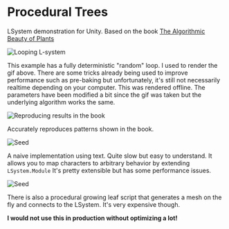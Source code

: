 # Procedural Trees
LSystem demonstration for Unity.
Based on the book [The Algorithmic Beauty of Plants](https://www.amazon.com/Algorithmic-Beauty-Plants-Virtual-Laboratory/dp/0387946764)

![Looping L-system](https://media.giphy.com/media/JNmA943xA83kQpToPm/giphy.gif)

This example has a fully deterministic "random" loop. I used to render the gif above. There are some tricks already being used to improve performance such as pre-baking but unfortunately, it's still not necessarily realtime depending on your computer. This was rendered offline.
The parameters have been modified a bit since the gif was taken but the underlying algorithm works the same.

![Reproducing results in the book](https://media.giphy.com/media/St3rRONeAxaap0PEVK/giphy.gif)

Accurately reproduces patterns shown in the book.


![Seed](https://media.giphy.com/media/Q7Wf3iIPOP8y4xIRV5/giphy.gif)

A naive implementation using text. Quite slow but easy to understand. It allows you to map characters to arbitrary behavior by extending `LSystem.Module` It's pretty extensible but has some performance issues.

![Seed](https://media.giphy.com/media/f8PbJ8sqfWptR9b1Sq/giphy.gif)

There is also a procedural growing leaf script that generates a mesh on the fly and connects to the LSystem. It's very expensive though.


**I would not use this in production without optimizing a lot!**
